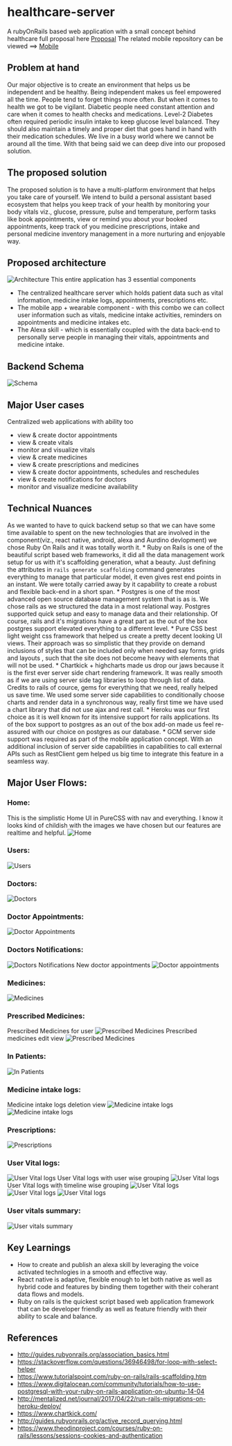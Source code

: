# healthcare-server
A rubyOnRails based web application with a small concept behind healthcare full proposal here [Proposal](https://github.com/rajagopal28/healthcare-server/blob/master/proposal.md)
The related mobile repository can be viewed ==> [Mobile](https://github.com/rajagopal28/Jakie)
## Problem at hand
Our major objective is to create an environment that helps us be independent and be healthy. Being independent makes us feel empowered all the time. People tend to forget things more often. But when it comes to health we got to be vigilant. Diabetic people need constant attention and care when it comes to health checks and medications. Level-2 Diabetes often required periodic insulin intake to keep glucose level balanced. They should also maintain a timely and proper diet that goes hand in hand with their medication schedules. We live in a busy world where we cannot be around all the time. With that being said we can deep dive into our proposed solution.

## The proposed solution
The proposed solution is to have a multi-platform environment that helps you take care of yourself. We intend to build a personal assistant based ecosystem that helps you keep track of your health by monitoring your body vitals viz., glucose, pressure, pulse and temperature, perform tasks like book appointments, view or remind you about your booked appointments, keep track of you medicine prescriptions, intake and personal medicine inventory management in a more nurturing and enjoyable way.


## Proposed architecture
![Architecture](https://file.ac/h-50abi7Tj0/image00.png)
This entire application has 3 essential components
- The centralized healthcare server which holds patient data such as vital information, medicine intake logs, appointments, prescriptions etc.
- The mobile app + wearable component - with this combo we can collect user information such as vitals, medicine intake activities, reminders on appointments and medicine intakes etc.
- The Alexa skill - which is essentially coupled with the data back-end to personally serve people in managing their vitals, appointments and medicine intake.


## Backend Schema
![Schema](https://file.ac/h-50abi7Tj0/image02.png)


## Major User cases
Centralized web applications with ability too
- view & create doctor appointments
- view & create vitals
- monitor and visualize vitals
- view & create medicines
- view & create prescriptions and medicines
- view & create doctor appointments, schedules and reschedules
- view & create notifications for doctors
- monitor and visualize medicine availability

## Technical Nuances
As we wanted to have to quick backend setup so that we can have some time available to spent on the new technologies that are involved in the component(viz., react native, android, alexa and Aurdino devlopment) we chose Ruby On Rails and it was totally worth it.
	* Ruby on Rails is one of the beautiful script based web frameworks, it did all the data management work setup for us with it's scaffolding generation, what a beauty. Just defining the attributes in `` rails generate scaffolding `` command generates everything to manage that particular model, it even gives rest end points in an instant. We were totally carried away by it capability to create a robust and flexible back-end in a short span.
	* Postgres is one of the most advanced open source database management system that is as is. We chose rails as we structured the data in a most relational way. Postgres supported quick setup and easy to manage data and their relationship. Of course, rails and it's migrations have a great part as the out of the box postgres support elevated everything to a different level.
	* Pure CSS best light weight css framework that helped us create a pretty decent looking UI views. Their approach was so simplistic that they provide on demand inclusions of styles that can be included only when needed say forms, grids and layouts , such that the site does not become heavy with elements that will not be used.
	* Chartkick + highcharts made us drop our jaws because it is the first ever server side chart rendering framework. It was really smooth as if we are using server side tag libraries to loop through list of data. Credits to rails of cource, gems for everything that we need, really helped us save time. We used some server side capabilities to conditionally choose charts and render data in a synchronous way, really first time we have used a chart library that did not use ajax and rest call.
	* Heroku was our first choice as it is well known for its intensive support for rails applications. Its of the box support to postgres as an out of the box add-on made us feel re-assured with our choice on postgres as our database.
	* GCM server side support was required as part of the mobile application concept. With an additional inclusion of server side capabilities in capabilities to call external APIs such as RestClient gem helped us big time to integrate this feature in a seamless way.


## Major User Flows:
### Home:
This is the simplistic Home UI in PureCSS with nav and everything. I know it looks kind of childish with the images we have chosen but our features are realtime and helpful.
![Home](https://file.ac/h-50abi7Tj0/image000.PNG)
### Users:
![Users](https://file.ac/h-50abi7Tj0/image001.PNG)
### Doctors:
![Doctors](https://file.ac/h-50abi7Tj0/image002.PNG)
### Doctor Appointments:
![Doctor Appointments](https://file.ac/h-50abi7Tj0/image003.PNG)
### Doctors Notifications:
![Doctors Notifications](https://file.ac/h-50abi7Tj0/image004.PNG)
New doctor appointments
![Doctor appointments](https://file.ac/h-50abi7Tj0/image009.PNG)
### Medicines:
![Medicines](https://file.ac/h-50abi7Tj0/image006.PNG)
### Prescribed Medicines:
Prescribed Medicines for user
![Prescribed Medicines](https://file.ac/h-50abi7Tj0/image010.PNG)
Prescribed medicines edit view
![Prescribed Medicines](https://file.ac/h-50abi7Tj0/image017.PNG)
### In Patients:
![In Patients](https://file.ac/h-50abi7Tj0/image005.PNG)
### Medicine intake logs:
Medicine intake logs deletion view
![Medicine intake logs](https://file.ac/h-50abi7Tj0/image018.PNG)
![Medicine intake logs](https://file.ac/h-50abi7Tj0/image019.PNG)
### Prescriptions:
![Prescriptions](https://file.ac/h-50abi7Tj0/image007.PNG)
### User Vital logs:
![User Vital logs](https://file.ac/h-50abi7Tj0/image011.PNG)
User Vital logs with user wise grouping
![User Vital logs](https://file.ac/h-50abi7Tj0/image012.PNG)
User Vital logs with timeline wise grouping
![User Vital logs](https://file.ac/h-50abi7Tj0/image013.PNG)
![User Vital logs](https://file.ac/h-50abi7Tj0/image014.PNG)
![User Vital logs](https://file.ac/h-50abi7Tj0/image015.PNG)
### User vitals summary:
![User vitals summary](https://file.ac/h-50abi7Tj0/image016.PNG)



## Key Learnings
- How to create and publish an alexa skill by leveraging the voice activated technlogies in a smooth and effective way.
- React native is adaptive, flexible enough to let both native as well as hybrid code and features by binding them together with their coherant data flows and models.
- Ruby on rails is the quickest script based web application framework that can be developer friendly as well as feature friendly with their ability to scale and balance.

## References
- http://guides.rubyonrails.org/association_basics.html
- https://stackoverflow.com/questions/36946498/for-loop-with-select-helper
- https://www.tutorialspoint.com/ruby-on-rails/rails-scaffolding.htm
- https://www.digitalocean.com/community/tutorials/how-to-use-postgresql-with-your-ruby-on-rails-application-on-ubuntu-14-04
- http://mentalized.net/journal/2017/04/22/run-rails-migrations-on-heroku-deploy/
- https://www.chartkick.com/
- http://guides.rubyonrails.org/active_record_querying.html
- https://www.theodinproject.com/courses/ruby-on-rails/lessons/sessions-cookies-and-authentication
